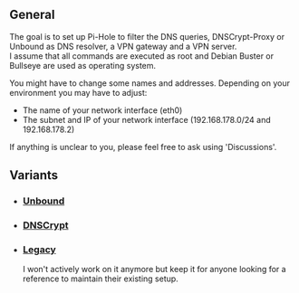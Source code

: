 ## General
The goal is to set up Pi-Hole to filter the DNS queries, DNSCrypt-Proxy or Unbound as DNS resolver, a VPN gateway and a VPN server.  
I assume that all commands are executed as root and Debian Buster or Bullseye are used as operating system.

You might have to change some names and addresses. Depending on your environment you may have to adjust:
- The name of your network interface (eth0)
- The subnet and IP of your network interface (192.168.178.0/24 and 192.168.178.2)

If anything is unclear to you, please feel free to ask using 'Discussions'.

## Variants

- ### [Unbound](unbound/guide/main.md)

- ### [DNSCrypt](dnscrypt/guide/main.md)

- ### [Legacy](legacy/main.md)
  I won't actively work on it anymore but keep it for anyone looking for a reference to maintain their existing setup.
